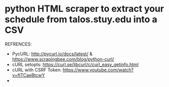 # python HTML scraper to extract your schedule from talos.stuy.edu into a CSV

REFRENCES:
- PycURL: http://pycurl.io/docs/latest/ & https://www.scrapingbee.com/blog/python-curl/
- cURL setopts: https://curl.se/libcurl/c/curl_easy_getinfo.html
- cURL with CSRF Token: https://www.youtube.com/watch?v=fITCaeBtcwY
- 
